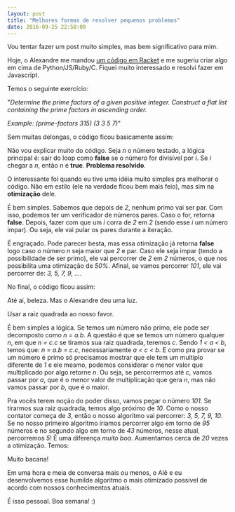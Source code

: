 ```yaml
---
layout: post
title: "Melhores formas de resolver pequenos problemas"
date: 2016-09-25 22:58:00
---
```


Vou tentar fazer um post muito simples, mas bem significativo para mim.

Hoje, o Alexandre me mandou [um código em Racket](https://github.com/alexandre/R-99/blob/master/p35.rkt) e me sugeriu criar algo em cima de Python/JS/Ruby/C. Fiquei muito interessado e resolvi fazer em Javascript.

Temos o seguinte exercício:

"*Determine the prime factors of a given positive integer. Construct a flat list containing the prime factors in ascending order.*

*Example: (prime-factors 315) (3 3 5 7)*"

Sem muitas delongas, o código ficou basicamente assim:

<script src="https://gist.github.com/NicolasFrancaX/fb858d1d25ab5c0760d3b8112943f994.js"></script>

Não vou explicar muito do código. Seja *n* o número testado, a lógica principal é: sair do loop como **false** se o número for divisível por *i*. Se *i* chegar a *n*, então n é **true**. **Problema resolvido**.

O interessante foi quando eu tive uma idéia muito simples pra melhorar o código. Não em estilo (ele na verdade ficou bem mais feio), mas sim na **otimização** dele.

É bem simples. Sabemos que depois de *2*, nenhum primo vai ser par. Com isso, podemos ter um verificador de números pares. Caso o for, retorna **false**. Depois, fazer com que um *i* corra de *2* em *2* (sendo esse *i* um número impar). Ou seja, ele vai pular os pares durante a iteração.

É engraçado. Pode parecer besta, mas essa otimização já retorna **false** logo caso o número *n* seja maior que *2* e par. Caso ele seja impar (tendo a possibilidade de ser primo), ele vai percorrer de *2* em *2* números, o que nos possibilita uma otimização de *50%*. Afinal, se vamos percorrer *101*, ele vai percorrer de: *3, 5, 7, 9, ...*.

No final, o código ficou assim:

<script src="https://gist.github.com/NicolasFrancaX/58ffa1a4e8631efba4983549b6628419.js"></script>

Até ai, beleza. Mas o Alexandre deu uma luz. 

Usar a raiz quadrada ao nosso favor.

É bem simples a lógica. Se temos um número não primo, ele pode ser decomposto como *n = a.b*. A questão é que se temos um número qualquer *n*, em que *n = c.c* se tiramos sua raiz quadrada, teremos *c*. Sendo *1 < a < b*, temos que: *n = a.b = c.c*, necessariamente *a < c < b*. E como pra provar se um número é primo só precisamos mostrar que ele tem um multiplo diferente de *1* e ele mesmo, podemos considerar o menor valor que multiplicado por algo retorne *n*. Ou seja, se percorrermos até *c*, vamos passar por *a*, que é o menor valor de multiplicação que gera *n*, mas não vamos passar por *b*, que é o maior.

Pra vocês terem noção do poder disso, vamos pegar o número *101*. Se tirarmos sua raiz quadrada, temos algo próximo de *10*. Como o nosso contator começa de *3*, então o nosso algoritmo vai percorrer: *3, 5, 7, 9, 10*. Se no nosso primeiro algoritmo iriamos percorrer algo em torno de *95* números e no segundo algo em torno de *43* números, nesse atual, percorremos *5*! É uma diferença *muito boa*. Aumentamos cerca de *20* vezes a otimização. 
Temos:

<script src="https://gist.github.com/NicolasFrancaX/665c6518339da85bad988aeb87a7626a.js"></script>

Muito bacana!

Em uma hora e meia de conversa mais ou menos, o Alê e eu desenvolvemos esse humilde algoritmo o mais otimizado possível de acordo com nossos conhecimentos atuais.

É isso pessoal. Boa semana! :)

